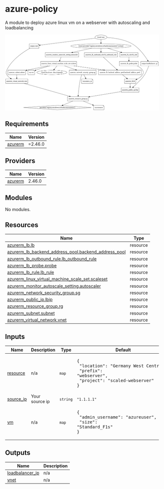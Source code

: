 # azure-policy

A module to deploy azure linux vm on a webserver with autoscaling and loadbalancing

![Alt text](./graph.svg)
<!-- BEGIN_TF_DOCS -->
## Requirements

| Name | Version |
|------|---------|
| <a name="requirement_azurerm"></a> [azurerm](#requirement\_azurerm) | =2.46.0 |

## Providers

| Name | Version |
|------|---------|
| <a name="provider_azurerm"></a> [azurerm](#provider\_azurerm) | 2.46.0 |

## Modules

No modules.

## Resources

| Name | Type |
|------|------|
| [azurerm_lb.lb](https://registry.terraform.io/providers/hashicorp/azurerm/2.46.0/docs/resources/lb) | resource |
| [azurerm_lb_backend_address_pool.backend_address_pool](https://registry.terraform.io/providers/hashicorp/azurerm/2.46.0/docs/resources/lb_backend_address_pool) | resource |
| [azurerm_lb_outbound_rule.lb_outbound_rule](https://registry.terraform.io/providers/hashicorp/azurerm/2.46.0/docs/resources/lb_outbound_rule) | resource |
| [azurerm_lb_probe.probe](https://registry.terraform.io/providers/hashicorp/azurerm/2.46.0/docs/resources/lb_probe) | resource |
| [azurerm_lb_rule.lb_rule](https://registry.terraform.io/providers/hashicorp/azurerm/2.46.0/docs/resources/lb_rule) | resource |
| [azurerm_linux_virtual_machine_scale_set.scaleset](https://registry.terraform.io/providers/hashicorp/azurerm/2.46.0/docs/resources/linux_virtual_machine_scale_set) | resource |
| [azurerm_monitor_autoscale_setting.autoscaler](https://registry.terraform.io/providers/hashicorp/azurerm/2.46.0/docs/resources/monitor_autoscale_setting) | resource |
| [azurerm_network_security_group.sg](https://registry.terraform.io/providers/hashicorp/azurerm/2.46.0/docs/resources/network_security_group) | resource |
| [azurerm_public_ip.lbip](https://registry.terraform.io/providers/hashicorp/azurerm/2.46.0/docs/resources/public_ip) | resource |
| [azurerm_resource_group.rg](https://registry.terraform.io/providers/hashicorp/azurerm/2.46.0/docs/resources/resource_group) | resource |
| [azurerm_subnet.subnet](https://registry.terraform.io/providers/hashicorp/azurerm/2.46.0/docs/resources/subnet) | resource |
| [azurerm_virtual_network.vnet](https://registry.terraform.io/providers/hashicorp/azurerm/2.46.0/docs/resources/virtual_network) | resource |

## Inputs

| Name | Description | Type | Default | Required |
|------|-------------|------|---------|:--------:|
| <a name="input_resource"></a> [resource](#input\_resource) | n/a | `map` | <pre>{<br>  "location": "Germany West Central",<br>  "prefix": "webserver",<br>  "project": "scaled-webserver"<br>}</pre> | no |
| <a name="input_source_ip"></a> [source\_ip](#input\_source\_ip) | Your source ip | `string` | `"1.1.1.1"` | no |
| <a name="input_vm"></a> [vm](#input\_vm) | n/a | `map` | <pre>{<br>  "admin_username": "azureuser",<br>  "size": "Standard_F1s"<br>}</pre> | no |

## Outputs

| Name | Description |
|------|-------------|
| <a name="output_loadbalancer_ip"></a> [loadbalancer\_ip](#output\_loadbalancer\_ip) | n/a |
| <a name="output_vnet"></a> [vnet](#output\_vnet) | n/a |
<!-- END_TF_DOCS -->